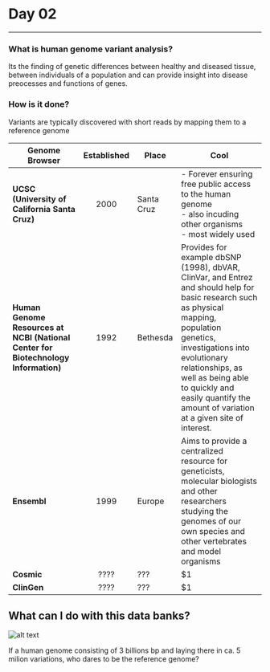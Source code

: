 # Day 02
---

### What is human genome variant analysis?
Its the finding of genetic differences between healthy and diseased tissue, between individuals of a population and can provide insight into disease preocesses and functions of genes.

### How is it done?
Variants are typically discovered with short reads by mapping them to a reference genome

| Genome Browser        | Established       | Place  | Cool  |
| ------------- |:-------------:| -----| ---- |
| **UCSC (University of California Santa Cruz)**| 2000 | Santa Cruz  |- Forever ensuring free public access to the human genome <br> - also incuding other organisms <br> - most widely used |
| **Human Genome Resources at NCBI (National Center for Biotechnology Information)**      | 1992   | Bethesda  |   Provides for example dbSNP (1998), dbVAR, ClinVar, and Entrez and should help for  basic research such as physical mapping, population genetics, investigations into evolutionary relationships, as well as being able to quickly and easily quantify the amount of variation at a given site of interest.|
| **Ensembl** | 1999    |  Europe  |   Aims to provide a centralized resource for geneticists, molecular biologists and other researchers studying the genomes of our own species and other vertebrates and model organisms |
| **Cosmic** | ????    |  ???  |    $1 |
| **ClinGen** | ????    |  ???  |    $1 |

## What can I do with this data banks?

![alt text]("C:\Schule_HS2020\Blockkurs\BIO392\Day2\wikipedia_ALDH2.png")

If a human genome consisting of 3 billions bp and laying there in ca. 5 milion variations, who dares to be the reference genome? 
